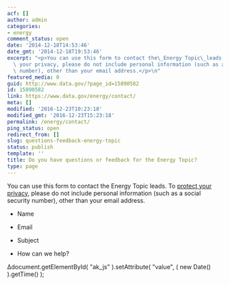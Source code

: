 ```yaml
---
acf: []
author: admin
categories:
- energy
comment_status: open
date: '2014-12-18T14:53:46'
date_gmt: '2014-12-18T19:53:46'
excerpt: "<p>You can use this form to contact the\_Energy Topic\_leads. To protect\
  \ your privacy, please do not include personal information (such as a social security\
  \ number), other than your email address.</p>\n"
featured_media: 0
guid: http://www.data.gov/?page_id=15890582
id: 15890582
link: https://www.data.gov/energy/contact/
meta: []
modified: '2016-12-23T10:23:18'
modified_gmt: '2016-12-23T15:23:18'
permalink: /energy/contact/
ping_status: open
redirect_from: []
slug: questions-feedback-energy-topic
status: publish
template: ''
title: Do you have questions or feedback for the Energy Topic?
type: page
---
```

You can use this form to contact the Energy Topic leads. To [protect your privacy,](http://www.data.gov/privacy-policy) please do not include personal information (such as a social security number), other than your email address.




 













* Name


* Email




* Subject




* How can we help?








Δdocument.getElementById( "ak\_js" ).setAttribute( "value", ( new Date() ).getTime() );



